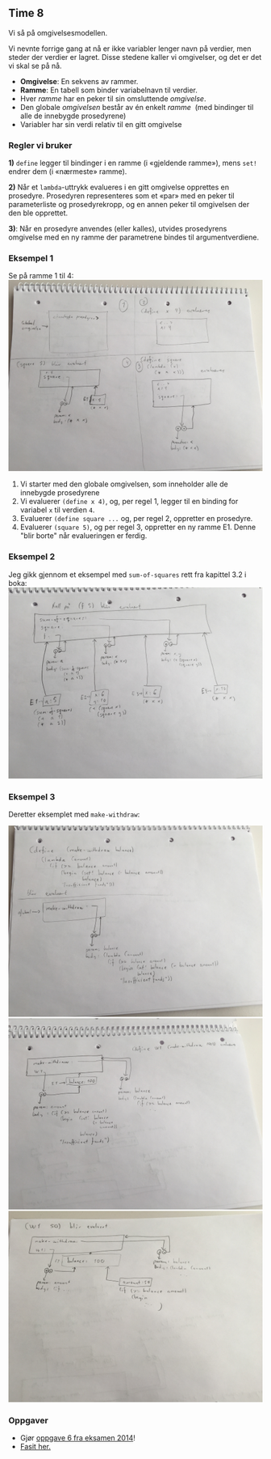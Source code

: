 ## Time 8

Vi så på omgivelsesmodellen.

Vi nevnte forrige gang at nå er ikke variabler lenger navn på verdier, men steder der verdier er lagret. Disse stedene kaller vi omgivelser, og det er det vi skal se på nå.

- **Omgivelse**: En sekvens av rammer.
- **Ramme**: En tabell som binder variabelnavn til verdier.
- Hver _ramme_ har en peker til sin omsluttende _omgivelse_.
- Den globale _omgivelsen_ består av én enkelt _ramme _ (med bindinger til alle de innebygde prosedyrene)
- Variabler har sin verdi relativ til en gitt omgivelse

### Regler vi bruker

**1)** `define` legger til bindinger i en ramme (i «gjeldende ramme»), mens `set!` endrer dem (i «nærmeste» ramme).

**2)** Når et `lambda`-uttrykk evalueres i en gitt omgivelse opprettes en prosedyre. Prosedyren representeres som et «par» med en peker til parameterliste og prosedyrekropp, og en annen peker til omgivelsen der den ble opprettet.

**3)**: Når en prosedyre anvendes (eller kalles), utvides prosedyrens omgivelse med en ny ramme der parametrene bindes til argumentverdiene.

### Eksempel 1
Se på ramme 1 til 4:
![](img/01.jpg)

1. Vi starter med den globale omgivelsen, som inneholder alle de innebygde prosedyrene
2. Vi evaluerer `(define x 4)`, og, per regel 1, legger til en binding for variabel `x` til verdien `4`.
3. Evaluerer `(define square ...` og, per regel 2, oppretter en prosedyre.
4. Evaluerer `(square 5)`, og per regel 3, oppretter en ny ramme E1. Denne "blir borte" når evalueringen er ferdig.

### Eksempel 2
Jeg gikk gjennom et eksempel med `sum-of-squares` rett fra kapittel 3.2 i boka:
![](img/02.jpg)

### Eksempel 3
Deretter eksemplet med `make-withdraw`:

![](img/03.jpg)
![](img/04.jpg)
![](img/05.JPG)

### Oppgaver
- Gjør [oppgave 6 fra eksamen 2014]()!
- [Fasit her.]()

